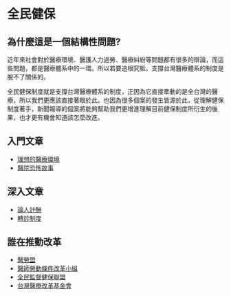 # 全民健保

## 為什麼這是一個結構性問題?

  近年來社會對於醫療環境、醫護人力過勞、醫療糾紛等問題都有很多的辯論，而這些問題，都是醫療體系中的一環。所以若要追根究柢，支撐台灣醫療體系的制度是脫不了關係的。
  
  全民健保制度就是支撐台灣醫療體系的制度，正因為它直接牽動的是全台灣的醫療，所以我們更應該直接著眼於此。也因為很多個案的發生皆源於此，從理解健保制度著手，新聞報導的個案將能夠幫助我們更增進理解目前健保制度所衍生的後果，也才更有機會知道該怎麼改進。

## 入門文章

 - [理想的醫療環境](http://www.commonhealth.com.tw/article/article.action?nid=70426)
 - [醫院恐怖故事](http://pansci.asia/archives/82839)

## 深入文章

 - [論人計酬](http://www.watchinese.com/article/2011/3429)
 - [轉診制度](http://www.mohw.gov.tw/MOHW_Upload/dmc_history/UpFile/Period04/%E5%BE%9E%E5%AE%8F%E8%A7%80%E8%A7%92%E5%BA%A6%E7%9C%8B%E8%BD%89%E8%A8%BA%E5%88%B6%E5%BA%A6.pdf)

## 誰在推動改革

 - [醫勞盟](http://www.tmal911.org/)
 - [醫師勞動條件改革小組](http://medlabors.blogspot.tw/)
 - [全民監督健保聯盟](https://www.facebook.com/healthinsurence)
 - [台灣醫療改革基金會](https://www.facebook.com/thrf.org.tw) 
